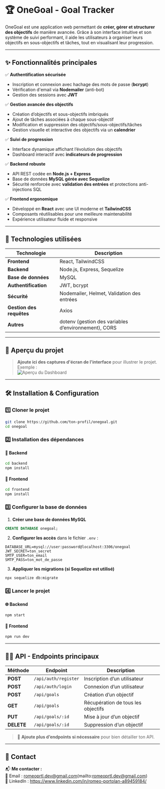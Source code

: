 # 🏆 OneGoal - Goal Tracker

OneGoal est une application web permettant de **créer, gérer et structurer des objectifs** de manière avancée. Grâce à son interface intuitive et son système de suivi performant, il aide les utilisateurs à organiser leurs objectifs en sous-objectifs et tâches, tout en visualisant leur progression.

---

## ✨ Fonctionnalités principales

✅ **Authentification sécurisée**  
- Inscription et connexion avec hachage des mots de passe (**bcrypt**)  
- Vérification d'email via **Nodemailer** (anti-bot)  
- Gestion des sessions avec **JWT**  

✅ **Gestion avancée des objectifs**  
- Création d’objectifs et sous-objectifs imbriqués  
- Ajout de tâches associées à chaque sous-objectif  
- Modification et suppression des objectifs/sous-objectifs/tâches  
- Gestion visuelle et interactive des objectifs via un **calendrier**  

✅ **Suivi de progression**  
- Interface dynamique affichant l’évolution des objectifs  
- Dashboard interactif avec **indicateurs de progression**  

✅ **Backend robuste**  
- API REST codée en **Node.js + Express**  
- Base de données **MySQL gérée avec Sequelize**  
- Sécurité renforcée avec **validation des entrées** et protections anti-injections SQL  

✅ **Frontend ergonomique**  
- Développé en **React** avec une UI moderne et **TailwindCSS**  
- Composants réutilisables pour une meilleure maintenabilité  
- Expérience utilisateur fluide et responsive  

---

## 🚀 Technologies utilisées

| Technologie        | Description |
|-------------------|-------------|
| **Frontend**     | React, TailwindCSS |
| **Backend**      | Node.js, Express, Sequelize |
| **Base de données** | MySQL |
| **Authentification** | JWT, bcrypt |
| **Sécurité**     | Nodemailer, Helmet, Validation des entrées |
| **Gestion des requêtes** | Axios |
| **Autres**       | dotenv (gestion des variables d’environnement), CORS |

---

## 📸 Aperçu du projet

> **Ajoute ici des captures d'écran de l'interface** pour illustrer le projet.  
> Exemple :  
> ![Aperçu du Dashboard](https://via.placeholder.com/800x400.png?text=Capture+d%27%C3%A9cran)

---

## 🛠 Installation & Configuration

### 1️⃣ **Cloner le projet**
```bash
git clone https://github.com/ton-profil/onegoal.git
cd onegoal
```

### 2️⃣ **Installation des dépendances**
#### 📌 Backend
```bash
cd backend
npm install
```
#### 📌 Frontend
```bash
cd frontend
npm install
```

### 3️⃣ **Configurer la base de données**
1. **Créer une base de données MySQL**
```sql
CREATE DATABASE onegoal;
```
2. **Configurer les accès** dans le fichier `.env` :
```env
DATABASE_URL=mysql://user:password@localhost:3306/onegoal
JWT_SECRET=ton_secret
SMTP_USER=ton_email
SMTP_PASS=ton_mot_de_passe
```
3. **Appliquer les migrations (si Sequelize est utilisé)**
```bash
npx sequelize db:migrate
```

### 4️⃣ **Lancer le projet**
#### 🌐 Backend
```bash
npm start
```
#### 🎨 Frontend
```bash
npm run dev
```

---

## 🧑‍💻 API - Endpoints principaux

| Méthode | Endpoint | Description |
|---------|---------|-------------|
| **POST** | `/api/auth/register` | Inscription d’un utilisateur |
| **POST** | `/api/auth/login` | Connexion d’un utilisateur |
| **POST** | `/api/goals` | Création d’un objectif |
| **GET** | `/api/goals` | Récupération de tous les objectifs |
| **PUT** | `/api/goals/:id` | Mise à jour d’un objectif |
| **DELETE** | `/api/goals/:id` | Suppression d’un objectif |

> 📌 **Ajoute plus d’endpoints si nécessaire** pour bien détailler ton API.

---

## 🤝 Contact

📬 **Me contacter :**  
📧 Email : romeoprtl.dev@gmail.com(mailto:romeoprtl.dev@gmail.com)  
💼 LinkedIn : https://www.linkedin.com/in/romeo-portolan-a89459184/ 



